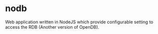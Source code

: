nodb
====

Web application written in NodeJS which provide configurable setting to access the RDB (Another version of OpenDB).
